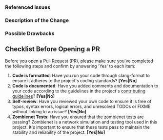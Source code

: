 [//]: # (
Copyright Quadrivium LLC
All Rights Reserved
SPDX-License-Identifier: Apache-2.0
)

<!-- You will not see HTML commented line in Pull Request body -->
<!-- Optional sections may be omitted. Just remove them or write None -->

<!-- ### Requirements -->
<!-- * Filling out the template is required. Any pull request that does not include enough information to be reviewed in a timely manner may be closed at the maintainers' discretion. -->
<!-- * All new code must have code coverage above 70% (https://docs.codecov.io/docs/about-code-coverage). -->
<!-- * Branch must be rebased onto base branch. -->

### Referenced issues

<!-- Issues id from Github Issues. Example: Resolves #42 (Note that to link Pull Request with issue use one of the following keywords: close, closes, closed, fix, fixes, fixed, resolve, resolves, resolved). If there is no corresponding issue, then remove this field -->

### Description of the Change

<!-- We must be able to understand the design of your change from this description. If we can't get a good idea of what the code will be doing from the description here, the pull request may be closed at the maintainers' discretion. -->
<!-- Keep in mind that the maintainer reviewing this PR may not be familiar with or have worked with the code here recently, so please walk us through the concepts. -->

### Possible Drawbacks

<!-- What are the possible side-effects or negative impacts of the code change? -->
<!-- If no drawbacks, explicitly mention this (write None) -->

## Checklist Before Opening a PR

Before you open a Pull Request (PR), please make sure you've completed the following steps and confirm by answering 'Yes' to each item:

1. **Code is formatted**: Have you run your code through clang-format to ensure it adheres to the project's coding standards? **[Yes|No]**
2. **Code is documented**: Have you added comments and documentation to your code according to the guidelines in the project's [contributing guidelines](https://github.com/qdrvm/kagome/CONTRIBUTING.md)? **[Yes|No]**
3. **Self-review**: Have you reviewed your own code to ensure it is free of typos, syntax errors, logical errors, and unresolved TODOs or FIXME without linking to an issue? **[Yes|No]**
4. **Zombienet Tests**: Have you ensured that the zombienet tests are passing? Zombienet is a network simulation and testing tool used in this project. It's important to ensure that these tests pass to maintain the stability and reliability of the project. **[Yes|No]**

<!-- Please answer 'Yes' to each of these items in your PR description to confirm that you've completed them. This will help maintain the quality of the project and facilitate efficient collaboration. -->

